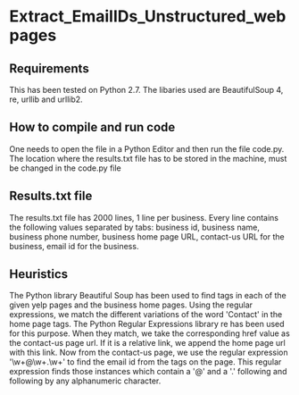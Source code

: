 Extract_EmailIDs_Unstructured_webpages
======================================

Requirements
------------
This has been tested on Python 2.7.
The libaries used are BeautifulSoup 4, re, urllib and urllib2.

How to compile and run code
---------------------------
One needs to open the file in a Python Editor and then run the file code.py.
The location where the results.txt file has to be stored in the machine, must be changed in the code.py file


Results.txt file
----------------
The results.txt file has 2000 lines, 1 line per business. Every line contains the following values separated by tabs: business id, business name, business phone number, business home page URL, contact-us URL for the business, email id for the business.

Heuristics
-----------
The Python library Beautiful Soup has been used to find tags in each of the given yelp pages and the business home pages. Using the regular expressions, we match the different variations of the word 'Contact' in the home page tags. The Python Regular Expressions library re has been used for this purpose. When they match, we take the corresponding href value as the contact-us page url. If it is a relative link, we append the home page url with this link. Now from the contact-us page, we use the regular expression '\w+@\w+\.\w+' to find the email id from the tags on the page. This regular expression finds those instances which contain a '@' and a '.' following and following by any alphanumeric character.



